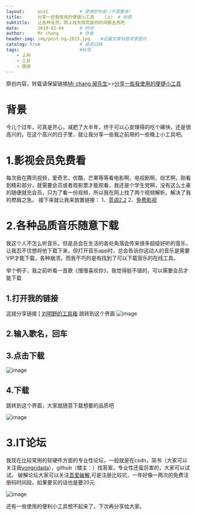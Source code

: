 ```yaml
---
layout:		post			# 使用的布局（不需要改）
title:		分享一些我使用的便捷小工具	（上）	# 标题
subtitle:	让各种会员，网上找东西荒废的时间都去鬼吧
data:		2019-02-04		# 时间
author:		Mr chang		# 作者
header-img: img/post-bg-2015.jpg 	#这篇文章标题背景图片
catalog: true 				# 是否归档
tags:						#标签
    - 上网
    - 工具
    - 便捷
---
```


原创内容，转载请保留链接[Mr chang 昶先生](http://mr-chang.top/)>>[分享一些我使用的便捷小工具](http://mr-chang.top/2019/02/04/%E5%88%86%E4%BA%AB%E4%B8%80%E4%BA%9B%E6%88%91%E7%94%A8%E7%9A%84%E4%B8%80%E4%BA%9B%E7%BD%91%E4%B8%8A%E4%BE%BF%E6%8D%B7%E5%B0%8F%E5%B7%A5%E5%85%B7/)

# 背景
今儿个过年，可真是开心，减肥了大半年，终于可以心安理得的吃个痛快，还是很高兴的，在这个高兴的日子里，就让我分享一些我之前用的一些晚上小工具吧。
# 1.影视会员免费看
每次我在腾讯视频，爱奇艺，优酷，芒果等等看电影啊，电视剧啊，综艺啊，刚看到精彩部分，就需要会员或者观影票才能观看，我还是个学生党啊，没有这么土豪的随便就充会员，只为了看一份视频，所以我在网上找了两个视频解析。解决了我的燃眉之急。
接下来就让我来放置链接：
    1、[蓝调2.2](http://www.lcoc.top/2.2/)
    2、[免费影视](http://vip.9413520.com/)

# 2.各种品质音乐随意下载
我这个人不怎么听音乐，但是总会在生活的各处角落会传来很多超级好听的音乐，让我忍不住想将他下载下来，但打开音乐app时，总会告诉你这动人的音乐是需要VIP才能下载，各种崩溃。而我不巧的是有找到了可以下载音乐的在线工具。

举个例子，我之前听看一首歌《慢慢喜欢你》，我觉得挺不错的，可以需要会员才能下载
[](http://ww1.sinaimg.cn/large/0074jhchgy1fzu9do6phkj30u01f6taf.jpg)

## 1.打开我的链接
这就分享链接              [ [刘明野的工具箱](http://tool.liumingye.cn/music/)
跳转到这个界面
![image](http://upload-images.jianshu.io/upload_images/16165260-77e7a1076803f40d.jpg?imageMogr2/auto-orient/strip%7CimageView2/2/w/1240)

## 2.输入歌名，回车
## 3.点击下载

![image](http://upload-images.jianshu.io/upload_images/16165260-a0916fe92a84c6c7.jpg?imageMogr2/auto-orient/strip%7CimageView2/2/w/1240)

## 4.下载
跳转到这个界面，大家就随意下载想要的品质吧

![image](http://upload-images.jianshu.io/upload_images/16165260-65f6df1f36f69484.jpg?imageMogr2/auto-orient/strip%7CimageView2/2/w/1240)

# 3.IT论坛
我现在比较常用的软硬件方面的专业性论坛，一般就是在csdn，简书（大家可以关注我[yongridada](https://www.jianshu.com/u/eec2dbb04799)），github（楼主：[](https://github.com/yongridada)）找答案，专业性还蛮厉害的，大家可以试试。
破解论坛大家可以关注[吾爱破解](https://www.52pojie.cn/index.php),可是注册比较坑，一年好像一两次的免费注册码时间段，如果要买的话也是要20元

![image](http://upload-images.jianshu.io/upload_images/16165260-a38027ab56f81fa9.jpg?imageMogr2/auto-orient/strip%7CimageView2/2/w/1240)


还有一些使用的便利小工具想不起来了，下次再分享给大家。